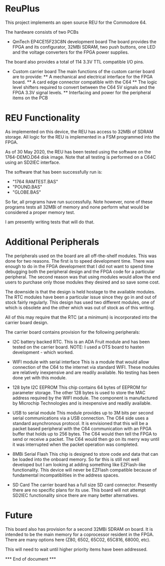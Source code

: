 # ReuPlus

This project implements an open source REU for the Commodore 64.

The hardware consists of two PCBs
* QmTech EP4CE15F23C8N development board
The board provides the FPGA and its configurator, 32MBi SDRAM,
two push buttons, one LED and the voltage converters for the
FPGA power supplies.

The board also provides a total of 114 3.3V TTL compatible
I/O pins.

* Custom carrier board
The main functions of the custom carrier board are to provide:
** A mechanical and electrical interface for the FPGA board.
** A card edge connector compatible with the C64
** The logic level shifters required to convert between the C64 5V signals and the FPGA 3.3V signal levels.
** Interfacing and power for the peripheral items on the PCB

# REU Functionality
As implemented on this device, the REU has access to 32MBi of
SDRAM storage. All logic for the REU is implemented in a FSM
programmed into the FPGA.

As of 30 May 2020, the REU has been tested using the software on the
1764-DEMO.D64 disk image. Note that all testing is performed on a
C64C using an SD2IEC interface.

The software that has been successfully
run is:
* "1764 RAMTEST.BAS"
* "POUND.BAS"
* "GLOBE.BAS"

So far, all programs have run successfully. Note however,
none of these programs tests all 32MBi of memory and none perform
what would be considered a proper memory test.

I am presently writing tests that will do that.

# Additional Peripherals

The peripherals used on the board are all off-the-shelf modules. This
was done for two reasons. The first is to speed development time. There
was enough to do in the FPGA development that I did not want to spend
time debugging both the peripheral design and the FPGA code for a particular
peripheral. The second reason was that using modules would allow the end
users to purchase only those modules they desired and so save some cost.

The downside is that the design is held hostage to the available modules.
The RTC modules have been a particular issue since they go in and out of stock
fairly regularly. This design has used two different modules, one of which
is obsolete and the other which was out of stock as of this writing.

All of this may require that the RTC (at a minimum) is incorporated into
the carrier board design.

The carrier board contains provision for the following peripherals:

* I2C battery backed RTC.
This is an ADA Fruit module and has been tested on the carrier board.
NOTE: I used a OTS board to hasten development - which worked.

* WIFI module with serial interface
This is a module that would allow connection of the C64 to the internet
via standard WIFI. These modules are relatively inexpensive and are readily
available. No testing has been done yet with this module.

* 128 byte I2C EEPROM
This chip contains 64 bytes of EEPROM for parameter storage. The other
128 bytes is used to store the MAC address required by the WIFI module.
The component is manufactured by Microchip Technologies and is inexpensive
and readily available.

* USB to serial module
This module provides up to 3M bits per second serial communications via
a USB connection. The C64 side uses a standard asynchronous protocol. It
is envisioned that this will be a packet based peripheral with the C64
communication with an FPGA buffer that holds up to 256 bytes. The C64
would then tell the FPGA to send or receive a packet. The C64 would
then go on its merry way until it was interrupted when the packet
operation was completed.

* 8MBi Serial Flash
This chip is designed to store code and data that can be loaded
into the onboard memory. So far this is still not well developed
but I am looking at adding something like EZFlash-like functionality.
This device will never be EZFlash compatible because of fundamental
incompatiblities in the address spaces.

* SD Card
The carrier board has a full size SD card connector. Presently there
are no specific plans for its use. This board will not attempt SD2IEC
functionality since there are many better alternatives.

# Future

This board also has provision for a second 32MBi SDRAM on board. It is
intended to be the main memory for a coprocessor resident in the FPGA.
There are many options here (Z80, 6502, 65C02, 65C816, 68000, etc).

This will need to wait until higher priority items have been addressed.

*** End of document ***


